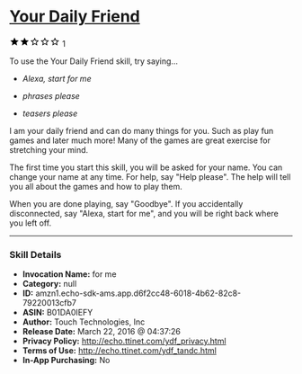 # [Your Daily Friend](http://alexa.amazon.com/#skills/amzn1.echo-sdk-ams.app.d6f2cc48-6018-4b62-82c8-79220013cfb7)
![2 stars](../../images/ic_star_black_18dp_1x.png)![2 stars](../../images/ic_star_black_18dp_1x.png)![2 stars](../../images/ic_star_border_black_18dp_1x.png)![2 stars](../../images/ic_star_border_black_18dp_1x.png)![2 stars](../../images/ic_star_border_black_18dp_1x.png) 1

To use the Your Daily Friend skill, try saying...

* *Alexa, start for me*

* *phrases please*

* *teasers please*

I am your daily friend and can do many things for you.  Such as play fun games and later much more!  Many of the games are great exercise for stretching your mind.

The first time you start this skill, you will be asked for your name.  You can change your name at any time.   For help, say "Help please".   The help will tell you all about the games and how to play them.  

When you are done playing, say "Goodbye".  If you accidentally disconnected, say "Alexa, start for me", and you will be right back where you left off.

***

### Skill Details

* **Invocation Name:** for me
* **Category:** null
* **ID:** amzn1.echo-sdk-ams.app.d6f2cc48-6018-4b62-82c8-79220013cfb7
* **ASIN:** B01DA0IEFY
* **Author:** Touch Technologies, Inc
* **Release Date:** March 22, 2016 @ 04:37:26
* **Privacy Policy:** http://echo.ttinet.com/ydf_privacy.html
* **Terms of Use:** http://echo.ttinet.com/ydf_tandc.html
* **In-App Purchasing:** No
